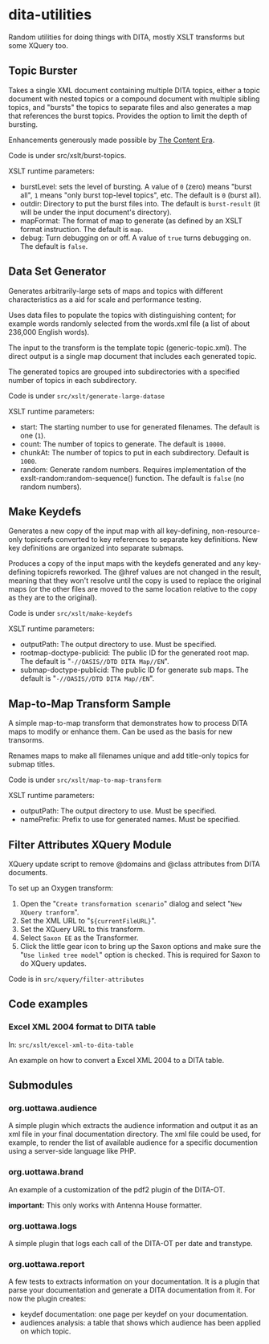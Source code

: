 dita-utilities
==============

Random utilities for doing things with DITA, mostly XSLT transforms
but some XQuery too.

Topic Burster
-------------

Takes a single XML document containing multiple DITA topics, either a
topic document with nested topics or a compound document with multiple
sibling topics, and "bursts" the topics to separate files and also
generates a map that references the burst topics.  Provides the option
to limit the depth of bursting.

Enhancements generously made possible by [The Content Era](http://thecontentera.com).

Code is under src/xslt/burst-topics.

XSLT runtime parameters:

* burstLevel: sets the level of bursting.  A value of `0` (zero) means
  "burst all", `1` means "only burst top-level topics", etc.  The
  default is `0` (burst all).
* outdir: Directory to put the burst files into.  The default is
  `burst-result` (it will be under the input document's directory).
* mapFormat: The format of map to generate (as defined by an XSLT
  format instruction.  The default is `map`.
* debug: Turn debugging on or off.  A value of `true` turns debugging
  on.  The default is `false`.


Data Set Generator
------------------

Generates arbitrarily-large sets of maps and topics with different
characteristics as a aid for scale and performance testing.

Uses data files to populate the topics with distinguishing content;
for example words randomly selected from the words.xml file (a list of
about 236,000 English words).

The input to the transform is the template topic (generic-topic.xml).
The direct output is a single map document that includes each
generated topic.

The generated topics are grouped into subdirectories with a specified
number of topics in each subdirectory.

Code is under `src/xslt/generate-large-datase`

XSLT runtime parameters:

* start: The starting number to use for generated filenames.  The
  default is one (`1`).
* count: The number of topics to generate.  The default is `10000`.
* chunkAt: The number of topics to put in each subdirectory.  Default
  is `1000`.
* random: Generate random numbers.  Requires implementation of the
  exslt-random:random-sequence() function.  The default is `false` (no
  random numbers).

Make Keydefs
------------

Generates a new copy of the input map with all key-defining,
non-resource-only topicrefs converted to key references to separate
key definitions.  New key definitions are organized into separate
submaps.

Produces a copy of the input maps with the keydefs generated and any
key-defining topicrefs reworked.  The @href values are not changed in
the result, meaning that they won't resolve until the copy is used to
replace the original maps (or the other files are moved to the same
location relative to the copy as they are to the original).

Code is under `src/xslt/make-keydefs`

XSLT runtime parameters:

* outputPath: The output directory to use.  Must be specified.
* rootmap-doctype-publicid: The public ID for the generated root map.
  The default is "`-//OASIS//DTD DITA Map//EN`".
* submap-doctype-publicid: The public ID for generate sub maps.
  The default is "`-//OASIS//DTD DITA Map//EN`".

Map-to-Map Transform Sample
---------------------------

A simple map-to-map transform that demonstrates how to process DITA maps 
to modify or enhance them.  Can be used as the basis for new transorms.

Renames maps to make all filenames unique and add title-only topics
for submap titles.

Code is under `src/xslt/map-to-map-transform`

XSLT runtime parameters:

* outputPath: The output directory to use.  Must be specified.
* namePrefix: Prefix to use for generated names.  Must be specified.

Filter Attributes XQuery Module
-------------------------------

XQuery update script to remove @domains and @class attributes from
DITA documents.

To set up an Oxygen transform:

1. Open the "`Create transformation scenario`" dialog and select "`New
   XQuery tranform`".
2. Set the XML URL to "`${currentFileURL}`".
3. Set the XQuery URL to this transform.
4. Select `Saxon EE` as the Transformer.
5. Click the little gear icon to bring up the Saxon options and make
   sure the "`Use linked tree model`" option is checked.  This is
   required for Saxon to do XQuery updates.

Code is in `src/xquery/filter-attributes`

Code examples
-------------

### Excel XML 2004 format to DITA table

In: `src/xslt/excel-xml-to-dita-table`

An example on how to convert a Excel XML 2004 to a DITA table.


Submodules
----------

### org.uottawa.audience

A simple plugin which extracts the audience information and output it
as an xml file in your final documentation directory.  The xml file
could be used, for example, to render the list of available audience
for a specific documention using a server-side language like PHP.


### org.uottawa.brand

An example of a customization of the pdf2 plugin of the DITA-OT.

**important:** This only works with Antenna House formatter.


### org.uottawa.logs

A simple plugin that logs each call of the DITA-OT per date and
transtype.


### org.uottawa.report

A few tests to extracts information on your documentation.  It is a
plugin that parse your documentation and generate a DITA documentation
from it.  For now the plugin creates:

* keydef documentation: one page per keydef on your documentation.
* audiences analysis: a table that shows which audience has been
  applied on which topic.
